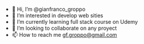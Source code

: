 - 👋 Hi, I’m @gianfranco_groppo
- 👀 I’m interested in develop web sities
- 🌱 I’m currently learning full stack course on Udemy
- 💞️ I’m looking to collaborate on any proyect
- 📫 How to reach me gf.groppo@gmail.com

<!---
gian4820/gian4820 is a ✨ special ✨ repository because its `README.md` (this file) appears on your GitHub profile.
You can click the Preview link to take a look at your changes.
--->
